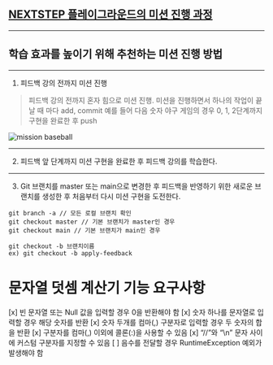 ## [NEXTSTEP 플레이그라운드의 미션 진행 과정](https://github.com/next-step/nextstep-docs/blob/master/playground/README.md)

---
## 학습 효과를 높이기 위해 추천하는 미션 진행 방법

---
1. 피드백 강의 전까지 미션 진행 
> 피드백 강의 전까지 혼자 힘으로 미션 진행. 미션을 진행하면서 하나의 작업이 끝날 때 마다 add, commit
> 예를 들어 다음 숫자 야구 게임의 경우 0, 1, 2단계까지 구현을 완료한 후 push

![mission baseball](https://raw.githubusercontent.com/next-step/nextstep-docs/master/playground/images/mission_baseball.png)

---
2. 피드백 앞 단계까지 미션 구현을 완료한 후 피드백 강의를 학습한다.

---
3. Git 브랜치를 master 또는 main으로 변경한 후 피드백을 반영하기 위한 새로운 브랜치를 생성한 후 처음부터 다시 미션 구현을 도전한다.

```
git branch -a // 모든 로컬 브랜치 확인
git checkout master // 기본 브랜치가 master인 경우
git checkout main // 기본 브랜치가 main인 경우

git checkout -b 브랜치이름
ex) git checkout -b apply-feedback
```

# 문자열 덧셈 계산기 기능 요구사항
[x] 빈 문자열 또는 Null 값을 입력할 경우 0을 반환해야 함
[x] 숫자 하나를 문자열로 입력할 경우 해당 숫자를 반환
[x] 숫자 두개를 컴마(,) 구분자로 입력할 경우 두 숫자의 합을 반환
[x] 구분자를 컴마(,) 이외에 콜론(:)을 사용할 수 있음
[x] “//”와 “\n” 문자 사이에 커스텀 구분자를 지정할 수 있음
[ ] 음수를 전달할 경우 RuntimeException 예외가 발생해야 함